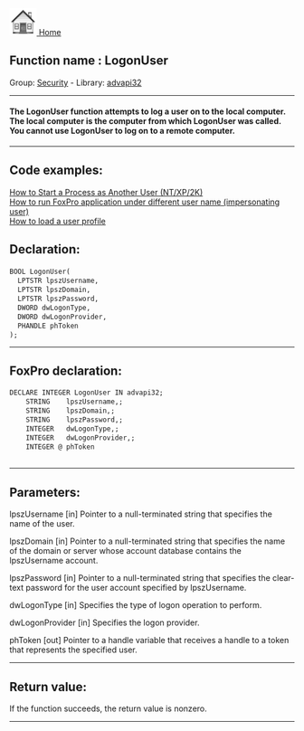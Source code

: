 [<img src="../../images/home.png"> Home ](https://github.com/VFPX/Win32API)  

## Function name : LogonUser
Group: [Security](../../functions_group.md#Security)  -  Library: [advapi32](../../Libraries.md#advapi32)  
***  


#### The LogonUser function attempts to log a user on to the local computer. The local computer is the computer from which LogonUser was called. You cannot use LogonUser to log on to a remote computer. 
***  


## Code examples:
[How to Start a Process as Another User (NT/XP/2K)](../../samples/sample_426.md)  
[How to run FoxPro application under different user name (impersonating user)](../../samples/sample_470.md)  
[How to load a user profile](../../samples/sample_602.md)  

## Declaration:
```foxpro  
BOOL LogonUser(
  LPTSTR lpszUsername,
  LPTSTR lpszDomain,
  LPTSTR lpszPassword,
  DWORD dwLogonType,
  DWORD dwLogonProvider,
  PHANDLE phToken
);  
```  
***  


## FoxPro declaration:
```foxpro  
DECLARE INTEGER LogonUser IN advapi32;
	STRING    lpszUsername,;
	STRING    lpszDomain,;
	STRING    lpszPassword,;
	INTEGER   dwLogonType,;
	INTEGER   dwLogonProvider,;
	INTEGER @ phToken
  
```  
***  


## Parameters:
lpszUsername 
[in] Pointer to a null-terminated string that specifies the name of the user.

lpszDomain 
[in] Pointer to a null-terminated string that specifies the name of the domain or server whose account database contains the lpszUsername account.

lpszPassword 
[in] Pointer to a null-terminated string that specifies the clear-text password for the user account specified by lpszUsername.

dwLogonType 
[in] Specifies the type of logon operation to perform. 

dwLogonProvider 
[in] Specifies the logon provider.

phToken 
[out] Pointer to a handle variable that receives a handle to a token that represents the specified user.   
***  


## Return value:
If the function succeeds, the return value is nonzero.  
***  

